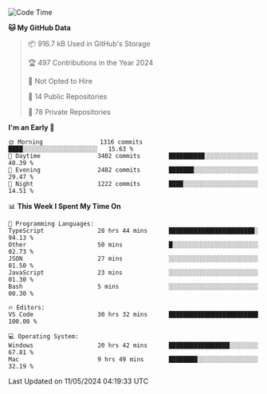 <!--START_SECTION:waka-->
![Code Time](http://img.shields.io/badge/Code%20Time-5%2C630%20hrs%2016%20mins-blue)

**🐱 My GitHub Data** 

> 📦 916.7 kB Used in GitHub's Storage 
 > 
> 🏆 497 Contributions in the Year 2024
 > 
> 🚫 Not Opted to Hire
 > 
> 📜 14 Public Repositories 
 > 
> 🔑 78 Private Repositories 
 > 
**I'm an Early 🐤** 

```text
🌞 Morning                1316 commits        ████░░░░░░░░░░░░░░░░░░░░░   15.63 % 
🌆 Daytime                3402 commits        ██████████░░░░░░░░░░░░░░░   40.39 % 
🌃 Evening                2482 commits        ███████░░░░░░░░░░░░░░░░░░   29.47 % 
🌙 Night                  1222 commits        ████░░░░░░░░░░░░░░░░░░░░░   14.51 % 
```


📊 **This Week I Spent My Time On** 

```text
💬 Programming Languages: 
TypeScript               28 hrs 44 mins      ████████████████████████░   94.13 % 
Other                    50 mins             █░░░░░░░░░░░░░░░░░░░░░░░░   02.73 % 
JSON                     27 mins             ░░░░░░░░░░░░░░░░░░░░░░░░░   01.50 % 
JavaScript               23 mins             ░░░░░░░░░░░░░░░░░░░░░░░░░   01.30 % 
Bash                     5 mins              ░░░░░░░░░░░░░░░░░░░░░░░░░   00.30 % 

🔥 Editors: 
VS Code                  30 hrs 32 mins      █████████████████████████   100.00 % 

💻 Operating System: 
Windows                  20 hrs 42 mins      █████████████████░░░░░░░░   67.81 % 
Mac                      9 hrs 49 mins       ████████░░░░░░░░░░░░░░░░░   32.19 % 
```


 Last Updated on 11/05/2024 04:19:33 UTC
<!--END_SECTION:waka-->

